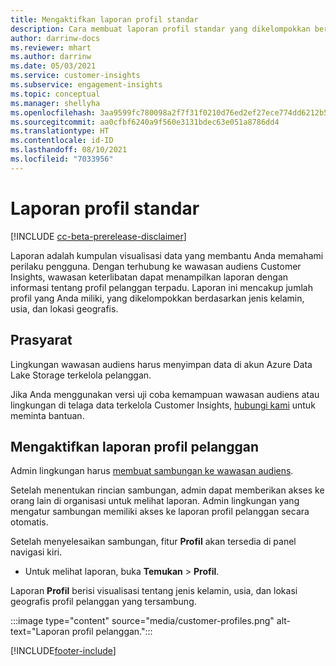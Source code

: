 ```yaml
---
title: Mengaktifkan laporan profil standar
description: Cara membuat laporan profil standar yang dikelompokkan berdasarkan jenis kelamin, usia, dan negara, atau kawasan asal.
author: darrinw-docs
ms.reviewer: mhart
ms.author: darrinw
ms.date: 05/03/2021
ms.service: customer-insights
ms.subservice: engagement-insights
ms.topic: conceptual
ms.manager: shellyha
ms.openlocfilehash: 3aa9599fc780098a2f7f31f0210d76ed2ef27ece774dd6212b5cb2a599ad537e
ms.sourcegitcommit: aa0cfbf6240a9f560e3131bdec63e051a8786dd4
ms.translationtype: HT
ms.contentlocale: id-ID
ms.lasthandoff: 08/10/2021
ms.locfileid: "7033956"
---
```

# <a name="out-of-box-profile-reports"></a>Laporan profil standar

[!INCLUDE [cc-beta-prerelease-disclaimer](includes/cc-beta-prerelease-disclaimer.md)]

Laporan adalah kumpulan visualisasi data yang membantu Anda memahami perilaku pengguna. Dengan terhubung ke wawasan audiens Customer Insights, wawasan keterlibatan dapat menampilkan laporan dengan informasi tentang profil pelanggan terpadu. Laporan ini mencakup jumlah profil yang Anda miliki, yang dikelompokkan berdasarkan jenis kelamin, usia, dan lokasi geografis.

## <a name="prerequisites"></a>Prasyarat

Lingkungan wawasan audiens harus menyimpan data di akun Azure Data Lake Storage terkelola pelanggan.

Jika Anda menggunakan versi uji coba kemampuan wawasan audiens atau lingkungan di telaga data terkelola Customer Insights, [hubungi kami](https://go.microsoft.com/fwlink/?linkid=2145734) untuk meminta bantuan.  


## <a name="enable-the-customer-profile-report"></a>Mengaktifkan laporan profil pelanggan

Admin lingkungan harus [membuat sambungan ke wawasan audiens](configure-connections.md).

Setelah menentukan rincian sambungan, admin dapat memberikan akses ke orang lain di organisasi untuk melihat laporan. Admin lingkungan yang mengatur sambungan memiliki akses ke laporan profil pelanggan secara otomatis. 

Setelah menyelesaikan sambungan, fitur **Profil** akan tersedia di panel navigasi kiri. 

- Untuk melihat laporan, buka **Temukan** > **Profil**.

Laporan **Profil** berisi visualisasi tentang jenis kelamin, usia, dan lokasi geografis profil pelanggan yang tersambung.

:::image type="content" source="media/customer-profiles.png" alt-text="Laporan profil pelanggan.":::

[!INCLUDE[footer-include](../includes/footer-banner.md)]